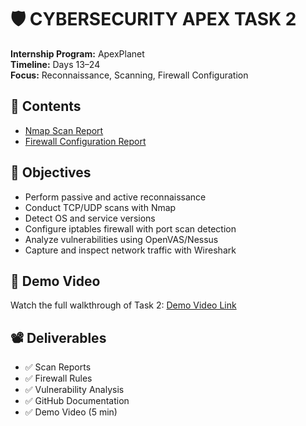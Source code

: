 # 🛡️ CYBERSECURITY APEX TASK 2

**Internship Program:** ApexPlanet  
**Timeline:** Days 13–24  
**Focus:** Reconnaissance, Scanning, Firewall Configuration

## 📁 Contents

- [Nmap Scan Report](./nmap_scan_report.md)
- [Firewall Configuration Report](./iptables_firewall_configuration_report.md)

## 🎯 Objectives

- Perform passive and active reconnaissance
- Conduct TCP/UDP scans with Nmap
- Detect OS and service versions
- Configure iptables firewall with port scan detection
- Analyze vulnerabilities using OpenVAS/Nessus
- Capture and inspect network traffic with Wireshark

## 🔗 Demo Video

Watch the full walkthrough of Task 2:
[Demo Video Link](https://your-demo-link.com)


## 📽️ Deliverables

- ✅ Scan Reports  
- ✅ Firewall Rules  
- ✅ Vulnerability Analysis  
- ✅ GitHub Documentation  
- ✅ Demo Video (5 min)


